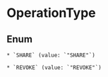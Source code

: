 
# OperationType

## Enum


    * `SHARE` (value: `"SHARE"`)

    * `REVOKE` (value: `"REVOKE"`)



